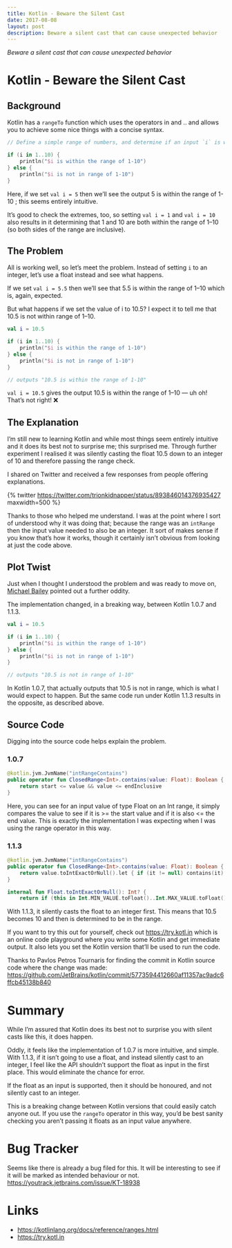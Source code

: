 ```yaml
---
title: Kotlin - Beware the Silent Cast
date: 2017-08-08
layout: post
description: Beware a silent cast that can cause unexpected behavior
---
```

_Beware a silent cast that can cause unexpected behavior_

# Kotlin - Beware the Silent Cast

## Background
Kotlin has a `rangeTo` function which uses the operators in and .. and allows you to achieve some nice things with a concise syntax.

```kotlin
// Define a simple range of numbers, and determine if an input `i` is within that range

if (i in 1..10) {
    println("$i is within the range of 1-10")
} else {
    println("$i is not in range of 1-10")
}
```


Here, if we set `val i = 5` then we’ll see the output 5 is within the range of 1-10 ; this seems entirely intuitive.

It’s good to check the extremes, too, so setting `val i = 1` and `val i = 10` also results in it determining that 1 and 10 are both within the range of 1–10 (so both sides of the range are inclusive).

## The Problem
All is working well, so let’s meet the problem. Instead of setting `i` to an integer, let’s use a float instead and see what happens.

If we set `val i = 5.5` then we’ll see that 5.5 is within the range of 1–10 which is, again, expected.

But what happens if we set the value of i to 10.5? I expect it to tell me that 10.5 is not within range of 1–10.

```kotlin
val i = 10.5

if (i in 1..10) { 
    println("$i is within the range of 1-10")
} else {
    println("$i is not in range of 1-10")     
}

// outputs "10.5 is within the range of 1-10"
```

`val i = 10.5` gives the output 10.5 is within the range of 1–10 — uh oh! That’s not right! ❌

## The Explanation
I’m still new to learning Kotlin and while most things seem entirely intuitive and it does its best not to surprise me; this surprised me. Through further experiment I realised it was silently casting the float 10.5 down to an integer of 10 and therefore passing the range check.

I shared on Twitter and received a few responses from people offering explanations.

{% twitter https://twitter.com/trionkidnapper/status/893846014376935427 maxwidth=500 %}

Thanks to those who helped me understand. I was at the point where I sort of understood why it was doing that; because the range was an `intRange` then the input value needed to also be an integer. It sort of makes sense if you know that’s how it works, though it certainly isn’t obvious from looking at just the code above.

## Plot Twist
Just when I thought I understood the problem and was ready to move on, [Michael Bailey](https://twitter.com/yogurtearl) pointed out a further oddity.

The implementation changed, in a breaking way, between Kotlin 1.0.7 and 1.1.3.

```kotlin
val i = 10.5

if (i in 1..10) { 
    println("$i is within the range of 1-10")
} else {
    println("$i is not in range of 1-10")     
}

// outputs "10.5 is not in range of 1-10"
```

In Kotlin 1.0.7, that actually outputs that 10.5 is not in range, which is what I would expect to happen. But the same code run under Kotlin 1.1.3 results in the opposite, as described above.

## Source Code
Digging into the source code helps explain the problem.
### 1.0.7

```kotlin
@kotlin.jvm.JvmName("intRangeContains")
public operator fun ClosedRange<Int>.contains(value: Float): Boolean {
    return start <= value && value <= endInclusive
}
```

Here, you can see for an input value of type Float on an Int range, it simply compares the value to see if it is >= the start value and if it is also <= the end value. This is exactly the implementation I was expecting when I was using the range operator in this way.

### 1.1.3
```kotlin
@kotlin.jvm.JvmName("intRangeContains")
public operator fun ClosedRange<Int>.contains(value: Float): Boolean {
    return value.toIntExactOrNull().let { if (it != null) contains(it) else false }
}

internal fun Float.toIntExactOrNull(): Int? {
    return if (this in Int.MIN_VALUE.toFloat()..Int.MAX_VALUE.toFloat()) this.toInt() else null

```

With 1.1.3, it silently casts the float to an integer first. This means that 10.5 becomes 10 and then is determined to be in the range.

If you want to try this out for yourself, check out https://try.kotl.in which is an online code playground where you write some Kotlin and get immediate output. It also lets you set the Kotlin version that’ll be used to run the code.

Thanks to Pavlos Petros Tournaris for finding the commit in Kotlin source code where the change was made: <https://github.com/JetBrains/kotlin/commit/5773594412660af11357ac9adc6ffcb45138b840>

# Summary
While I’m assured that Kotlin does its best not to surprise you with silent casts like this, it does happen.

Oddly, it feels like the implementation of 1.0.7 is more intuitive, and simple. With 1.1.3, if it isn’t going to use a float, and instead silently cast to an integer, I feel like the API shouldn’t support the float as input in the first place. This would eliminate the chance for error.

If the float as an input is supported, then it should be honoured, and not silently cast to an integer.

This is a breaking change between Kotlin versions that could easily catch anyone out. If you use the `rangeTo` operator in this way, you’d be best sanity checking you aren’t passing it floats as an input value anywhere.

# Bug Tracker
Seems like there is already a bug filed for this. It will be interesting to see if it will be marked as intended behaviour or not. <https://youtrack.jetbrains.com/issue/KT-18938>

# Links
- <https://kotlinlang.org/docs/reference/ranges.html>
- <https://try.kotl.in>
